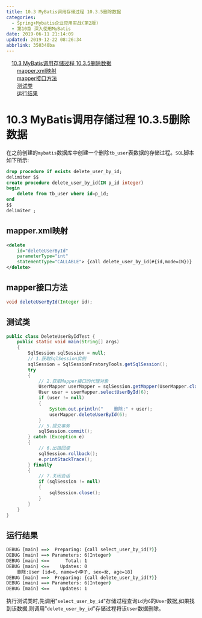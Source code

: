 ```yaml
---
title: 10.3 MyBatis调用存储过程 10.3.5删除数据
categories: 
  - Spring+Mybatis企业应用实战(第2版)
  - 第10章 深入使用MyBatis
date: 2019-06-11 21:14:09
updated: 2019-12-22 08:26:34
abbrlink: 350340ba
---
```

<div id='my_toc'><a href="/JavaReadingNotes/350340ba/#10-3-MyBatis调用存储过程-10-3-5删除数据" class="header_1">10.3 MyBatis调用存储过程 10.3.5删除数据</a><br><a href="/JavaReadingNotes/350340ba/#mapper-xml映射" class="header_2">mapper.xml映射</a><br><a href="/JavaReadingNotes/350340ba/#mapper接口方法" class="header_2">mapper接口方法</a><br><a href="/JavaReadingNotes/350340ba/#测试类" class="header_2">测试类</a><br><a href="/JavaReadingNotes/350340ba/#运行结果" class="header_2">运行结果</a><br></div>
<style>.header_1{margin-left: 1em;}.header_2{margin-left: 2em;}.header_3{margin-left: 3em;}.header_4{margin-left: 4em;}.header_5{margin-left: 5em;}.header_6{margin-left: 6em;}</style>
<!--more-->
<script>if (navigator.platform.search('arm')==-1){document.getElementById('my_toc').style.display = 'none';}var e,p = document.getElementsByTagName('p');while (p.length>0) {e = p[0];e.parentElement.removeChild(e);}</script>

<!--end-->
# 10.3 MyBatis调用存储过程 10.3.5删除数据 #
在之前创建的`mybatis`数据库中创建一个删除`tb_user`表数据的存储过程。`SQL`脚本如下所示:
```sql
drop procedure if exists delete_user_by_id;
delimiter $$
create procedure delete_user_by_id(IN p_id integer)
begin
    delete from tb_user where id=p_id;
end
$$
delimiter ;
```
## mapper.xml映射 ##
```xml
<delete
    id="deleteUserById"
    parameterType="int"
    statementType="CALLABLE"> {call delete_user_by_id(#{id,mode=IN})}
</delete>
```
## mapper接口方法 ##
```java
void deleteUserById(Integer id);
```
## 测试类 ##
```java
public class DeleteUserByIdTest {
    public static void main(String[] args)
    {
        SqlSession sqlSession = null;
        // 1.获取SqlSession实例
        sqlSession = SqlSessionFratoryTools.getSqlSession();
        try
        {
            // 2.获取Mapper接口的代理对象
            UserMapper userMapper = sqlSession.getMapper(UserMapper.class);
            User user = userMapper.selectUserById(6);
            if (user != null)
            {
                System.out.println("    删除:" + user);
                userMapper.deleteUserById(6);
            }
            // 5.提交事务
            sqlSession.commit();
        } catch (Exception e)
        {
            // 6.出错回滚
            sqlSession.rollback();
            e.printStackTrace();
        } finally
        {
            // 7.关闭会话
            if (sqlSession != null)
            {
                sqlSession.close();
            }
        }
    }
}
```
## 运行结果 ##
```cmd
DEBUG [main] ==>  Preparing: {call select_user_by_id(?)} 
DEBUG [main] ==> Parameters: 6(Integer)
DEBUG [main] <==      Total: 1
DEBUG [main] <==    Updates: 0
    删除:User [id=6, name=小李子, sex=女, age=18]
DEBUG [main] ==>  Preparing: {call delete_user_by_id(?)} 
DEBUG [main] ==> Parameters: 6(Integer)
DEBUG [main] <==    Updates: 1
```
执行测试类时,先调用"`select_user_by_id`"存储过程查询`id`为`6`的`User`数据,如果找到该数据,则调用"`delete_user_by_id`"存储过程将该`User`数据删除。
